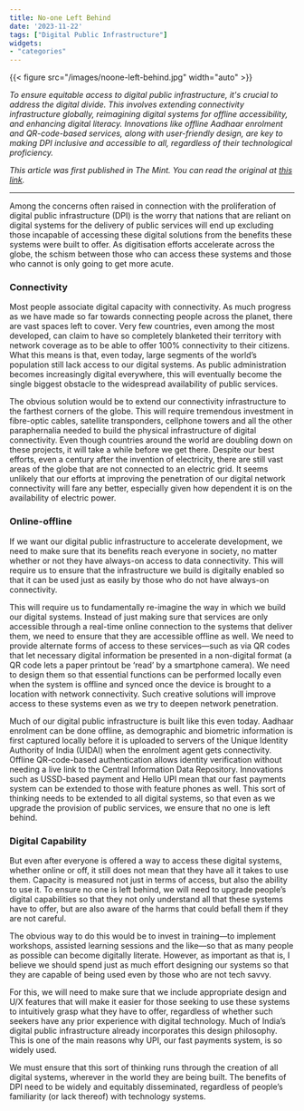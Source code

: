 ```yaml
---
title: No-one Left Behind
date: '2023-11-22'
tags: ["Digital Public Infrastructure"]
widgets: 
- "categories"
---
```

{{< figure src="/images/noone-left-behind.jpg" width="auto" >}}

*To ensure equitable access to digital public infrastructure, it's crucial to address the digital divide. This involves extending connectivity infrastructure globally, reimagining digital systems for offline accessibility, and enhancing digital literacy. Innovations like offline Aadhaar enrolment and QR-code-based services, along with user-friendly design, are key to making DPI inclusive and accessible to all, regardless of their technological proficiency.*

<!--more-->
*This article was first published in The Mint. You can read the original at [this link](https://www.livemint.com/opinion/online-views/public-digital-infrastructure-must-bridge-every-digital-divide-11700578740883.html).*

---

Among the concerns often raised in connection with the proliferation of digital public infrastructure (DPI) is the worry that nations that are reliant on digital systems for the delivery of public services will end up excluding those incapable of accessing these digital solutions from the benefits these systems were built to offer. As digitisation efforts accelerate across the globe, the schism between those who can access these systems and those who cannot is only going to get more acute.

### Connectivity

Most people associate digital capacity with connectivity. As much progress as we have made so far towards connecting people across the planet, there are vast spaces left to cover. Very few countries, even among the most developed, can claim to have so completely blanketed their territory with network coverage as to be able to offer 100% connectivity to their citizens. What this means is that, even today, large segments of the world’s population still lack access to our digital systems. As public administration becomes increasingly digital everywhere, this will eventually become the single biggest obstacle to the widespread availability of public services.

The obvious solution would be to extend our connectivity infrastructure to the farthest corners of the globe. This will require tremendous investment in fibre-optic cables, satellite transponders, cellphone towers and all the other paraphernalia needed to build the physical infrastructure of digital connectivity. Even though countries around the world are doubling down on these projects, it will take a while before we get there. Despite our best efforts, even a century after the invention of electricity, there are still vast areas of the globe that are not connected to an electric grid. It seems unlikely that our efforts at improving the penetration of our digital network connectivity will fare any better, especially given how dependent it is on the availability of electric power.

### Online-offline

If we want our digital public infrastructure to accelerate development, we need to make sure that its benefits reach everyone in society, no matter whether or not they have always-on access to data connectivity. This will require us to ensure that the infrastructure we build is digitally enabled so that it can be used just as easily by those who do not have always-on connectivity.

This will require us to fundamentally re-imagine the way in which we build our digital systems. Instead of just making sure that services are only accessible through a real-time online connection to the systems that deliver them, we need to ensure that they are accessible offline as well. We need to provide alternate forms of access to these services—such as via QR codes that let necessary digital information be presented in a non-digital format (a QR code lets a paper printout be ‘read’ by a smartphone camera). We need to design them so that essential functions can be performed locally even when the system is offline and synced once the device is brought to a location with network connectivity. Such creative solutions will improve access to these systems even as we try to deepen network penetration.

Much of our digital public infrastructure is built like this even today. Aadhaar enrolment can be done offline, as demographic and biometric information is first captured locally before it is uploaded to servers of the Unique Identity Authority of India (UIDAI) when the enrolment agent gets connectivity. Offline QR-code-based authentication allows identity verification without needing a live link to the Central Information Data Repository. Innovations such as USSD-based payment and Hello UPI mean that our fast payments system can be extended to those with feature phones as well. This sort of thinking needs to be extended to all digital systems, so that even as we upgrade the provision of public services, we ensure that no one is left behind.

### Digital Capability

But even after everyone is offered a way to access these digital systems, whether online or off, it still does not mean that they have all it takes to use them. Capacity is measured not just in terms of access, but also the ability to use it. To ensure no one is left behind, we will need to upgrade people’s digital capabilities so that they not only understand all that these systems have to offer, but are also aware of the harms that could befall them if they are not careful.

The obvious way to do this would be to invest in training—to implement workshops, assisted learning sessions and the like—so that as many people as possible can become digitally literate. However, as important as that is, I believe we should spend just as much effort designing our systems so that they are capable of being used even by those who are not tech savvy.

For this, we will need to make sure that we include appropriate design and U/X features that will make it easier for those seeking to use these systems to intuitively grasp what they have to offer, regardless of whether such seekers have any prior experience with digital technology. Much of India’s digital public infrastructure already incorporates this design philosophy. This is one of the main reasons why UPI, our fast payments system, is so widely used.

We must ensure that this sort of thinking runs through the creation of all digital systems, wherever in the world they are being built. The benefits of DPI need to be widely and equitably disseminated, regardless of people’s familiarity (or lack thereof) with technology systems.
